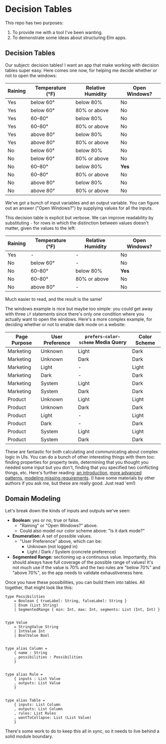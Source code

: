 # Decision Tables

This repo has two purposes:

1. To provide me with a tool I've been wanting.
2. To demonstrate some ideas about structuring Elm apps.

## Decision Tables

Our subject: decision tables!
I want an app that make working with decision tables super easy.
Here comes one now, for helping me decide whether or not to open the windows:

| Raining | Temperature (°F) | Relative Humidity | Open Windows? |
| ------- | ---------------- | ----------------- | ------------- |
| Yes     | below 60°        | below 80%         | No            |
| Yes     | below 60°        | 80% or above      | No            |
| Yes     | 60–80°           | below 80%         | No            |
| Yes     | 60–80°           | 80% or above      | No            |
| Yes     | above 80°        | below 80%         | No            |
| Yes     | above 80°        | 80% or above      | No            |
| No      | below 60°        | below 80%         | No            |
| No      | below 60°        | 80% or above      | No            |
| No      | 60–80°           | below 80%         | **Yes**       |
| No      | 60–80°           | 80% or above      | No            |
| No      | above 80°        | below 80%         | No            |
| No      | above 80°        | 80% or above      | No            |

We've got a bunch of input variables and an output variable.
You can figure out an answer ("Open Windows?") by supplying values for all the inputs.

This decision table is explicit but verbose.
We can improve readability by substituting `-` for rows in which the distinction between values doesn't matter, given the values to the left:

| Raining | Temperature (°F) | Relative Humidity | Open Windows? |
| ------- | ---------------- | ----------------- | ------------- |
| Yes     | -                | -                 | No            |
| No      | below 60°        | -                 | No            |
| No      | 60–80°           | below 80%         | **Yes**       |
| No      | 60–80°           | 80% or above      | No            |
| No      | above 80°        | -                 | No            |

Much easier to read, and the result is the same!

The windows example is nice but maybe too simple: you could get away with three `if` statements since there's only one condition where you actually want to open the windows.
Here's a more complex example, for deciding whether or not to enable dark mode on a website:

| Page Purpose | User Preference | `prefers-color-scheme` Media Query | Color Scheme |
|--------------|-----------------|------------------------------------|--------------|
| Marketing    | Unknown         | Light                              | Dark         |
| Marketing    | Unknown         | Dark                               | Dark         |
| Marketing    | Light           | -                                  | Light        |
| Marketing    | Dark            | -                                  | Dark         |
| Marketing    | System          | Light                              | Dark         |
| Marketing    | System          | Dark                               | Dark         |
| Product      | Unknown         | Light                              | Light        |
| Product      | Unknown         | Dark                               | Dark         |
| Product      | Light           | -                                  | Light        |
| Product      | Dark            | -                                  | Dark         |
| Product      | System          | Light                              | Light        |
| Product      | System          | Dark                               | Dark         |

These are fantastic for both calculating and communicating about complex logic in UIs.
You can do a bunch of other interesting things with them too: finding properties for property tests, determining that you thought you needed some input but you don't, finding that you specified two conflicting things, etc.
Here's further reading: [an introduction](https://www.hillelwayne.com/post/decision-tables/), [more advanced patterns](https://www.hillelwayne.com/post/decision-table-patterns/), [modeling missing requirements](https://www.hillelwayne.com/requirements/).
(I have some materials by other authors if you ask me, but these are really good.
Just read 'em!)

## Domain Modeling

Let's break down the kinds of inputs and outputs we've seen:

- **Boolean:** yes or no, true or false.
  - "Raining" or "Open Windows?" above.
  - Could also model our color scheme above: "Is it dark mode?"
- **Enumeration:** A set of possible values.
  - "User Preference" above, which can be:
    - Unknown (not logged in)
    - Light / Dark / System (concrete preference)
- **Segmented Range:** sectioning up a continuous value.
  Importantly, this should always have full coverage of the possible range of values!
  It's not much use if the value is 70% and the two rules are "below 70%" and "above 70%", so the app needs to validate exhaustiveness here.

Once you have these possibilities, you can build them into tables.
All together, that might look like this:

```
type Possibilities
    = Boolean { trueLabel: String, falseLabel: String }
    | Enum (List String)
    | SegmentedRange { min: Int, max: Int, segments: List (Int, Int) }


type Value
    = StringValue String
    | IntValue Int
    | BoolValue Bool


type alias Column =
    { name : String
    , possibilities : Possibilities
    }


type alias Rule =
    { inputs : List Value
    , outputs: List Value
    }


type alias Table =
    { inputs: List Column
    , outputs: List Column
    , rules: List Rules
    , wantToCollapse: List (List Value)
    }
```

There's some work to do to keep this all in sync, so it needs to live behind a solid module boundary.
